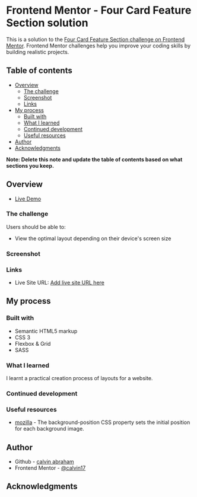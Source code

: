 # Frontend Mentor - Four Card Feature Section solution

This is a solution to the [Four Card Feature Section challenge on Frontend Mentor](https://www.frontendmentor.io/challenges/social-proof-section-6e0qTv_bA). Frontend Mentor challenges help you improve your coding skills by building realistic projects.

## Table of contents

- [Overview](#overview)
  - [The challenge](#the-challenge)
  - [Screenshot](#screenshot)
  - [Links](#links)
- [My process](#my-process)
  - [Built with](#built-with)
  - [What I learned](#what-i-learned)
  - [Continued development](#continued-development)
  - [Useful resources](#useful-resources)
- [Author](#author)
- [Acknowledgments](#acknowledgments)

**Note: Delete this note and update the table of contents based on what sections you keep.**

## Overview

- [Live Demo](https://calvin17.github.io/FM-four-card-feature-section/)

### The challenge

Users should be able to:

- View the optimal layout depending on their device's screen size

### Screenshot

### Links

- Live Site URL: [Add live site URL here](https://calvin17.github.io/FM-four-card-feature-section/)

## My process

### Built with

- Semantic HTML5 markup
- CSS 3
- Flexbox & Grid
- SASS

### What I learned

I learnt a practical creation process of layouts for a website.

### Continued development

### Useful resources

- [mozilla](https://developer.mozilla.org/en-US/docs/Web/CSS/background-position) - The background-position CSS property sets the initial position for each background image.

## Author

- Github - [calvin abraham](https://github.com/calvin17)
- Frontend Mentor - [@calvin17](https://www.frontendmentor.io/profile/calvin17)

## Acknowledgments
